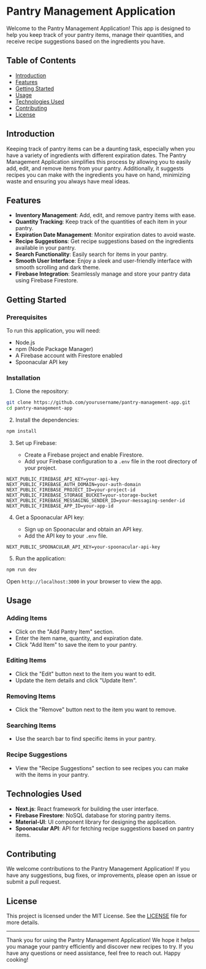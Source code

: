 # Pantry Management Application

Welcome to the Pantry Management Application! This app is designed to help you keep track of your pantry items, manage their quantities, and receive recipe suggestions based on the ingredients you have. 

## Table of Contents
- [Introduction](#introduction)
- [Features](#features)
- [Getting Started](#getting-started)
- [Usage](#usage)
- [Technologies Used](#technologies-used)
- [Contributing](#contributing)
- [License](#license)

## Introduction

Keeping track of pantry items can be a daunting task, especially when you have a variety of ingredients with different expiration dates. The Pantry Management Application simplifies this process by allowing you to easily add, edit, and remove items from your pantry. Additionally, it suggests recipes you can make with the ingredients you have on hand, minimizing waste and ensuring you always have meal ideas.

## Features

- **Inventory Management**: Add, edit, and remove pantry items with ease.
- **Quantity Tracking**: Keep track of the quantities of each item in your pantry.
- **Expiration Date Management**: Monitor expiration dates to avoid waste.
- **Recipe Suggestions**: Get recipe suggestions based on the ingredients available in your pantry.
- **Search Functionality**: Easily search for items in your pantry.
- **Smooth User Interface**: Enjoy a sleek and user-friendly interface with smooth scrolling and dark theme.
- **Firebase Integration**: Seamlessly manage and store your pantry data using Firebase Firestore.

## Getting Started

### Prerequisites

To run this application, you will need:

- Node.js
- npm (Node Package Manager)
- A Firebase account with Firestore enabled
- Spoonacular API key

### Installation

1. Clone the repository:

```bash
git clone https://github.com/yourusername/pantry-management-app.git
cd pantry-management-app
```

2. Install the dependencies:

```bash
npm install
```

3. Set up Firebase:

   - Create a Firebase project and enable Firestore.
   - Add your Firebase configuration to a `.env` file in the root directory of your project.

```plaintext
NEXT_PUBLIC_FIREBASE_API_KEY=your-api-key
NEXT_PUBLIC_FIREBASE_AUTH_DOMAIN=your-auth-domain
NEXT_PUBLIC_FIREBASE_PROJECT_ID=your-project-id
NEXT_PUBLIC_FIREBASE_STORAGE_BUCKET=your-storage-bucket
NEXT_PUBLIC_FIREBASE_MESSAGING_SENDER_ID=your-messaging-sender-id
NEXT_PUBLIC_FIREBASE_APP_ID=your-app-id
```

4. Get a Spoonacular API key:

   - Sign up on Spoonacular and obtain an API key.
   - Add the API key to your `.env` file.

```plaintext
NEXT_PUBLIC_SPOONACULAR_API_KEY=your-spoonacular-api-key
```

5. Run the application:

```bash
npm run dev
```

Open `http://localhost:3000` in your browser to view the app.

## Usage

### Adding Items

- Click on the "Add Pantry Item" section.
- Enter the item name, quantity, and expiration date.
- Click "Add Item" to save the item to your pantry.

### Editing Items

- Click the "Edit" button next to the item you want to edit.
- Update the item details and click "Update Item".

### Removing Items

- Click the "Remove" button next to the item you want to remove.

### Searching Items

- Use the search bar to find specific items in your pantry.

### Recipe Suggestions

- View the "Recipe Suggestions" section to see recipes you can make with the items in your pantry.

## Technologies Used

- **Next.js**: React framework for building the user interface.
- **Firebase Firestore**: NoSQL database for storing pantry items.
- **Material-UI**: UI component library for designing the application.
- **Spoonacular API**: API for fetching recipe suggestions based on pantry items.

## Contributing

We welcome contributions to the Pantry Management Application! If you have any suggestions, bug fixes, or improvements, please open an issue or submit a pull request.

## License

This project is licensed under the MIT License. See the [LICENSE](LICENSE) file for more details.

---

Thank you for using the Pantry Management Application! We hope it helps you manage your pantry efficiently and discover new recipes to try. If you have any questions or need assistance, feel free to reach out. Happy cooking!
